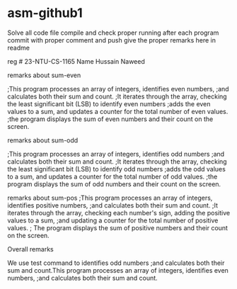# asm-github1

Solve all code file 
compile and check proper running
after each program commit with proper comment and push
give the proper remarks here in readme


reg # 23-NTU-CS-1165 Name Hussain Naweed



remarks about sum-even

;This program processes an array of integers, identifies even numbers,
   ;and calculates both their sum and count.
   ;It iterates through the array, checking the least significant bit (LSB) to identify even numbers
   ;adds the even values to a sum, and updates a counter for the total number of even values.
    ;the program displays the sum of even numbers and their count on the screen.



remarks about sum-odd

;This program processes an array of integers, identifies odd numbers
 ;and calculates both their sum and count.
  ;It iterates through the array, checking the least significant bit (LSB) to identify odd numbers
   ;adds the odd values to a sum, and updates a counter for the total number of odd values.
   ;the program displays the sum of odd numbers and their count on the screen.

remarks about sum-pos
;This program processes an array of integers, identifies positive numbers,
 ;and calculates both their sum and count.
;It iterates through the array, checking each number's sign, adding the positive values to a sum,
 ;and updating a counter for the total number of positive values.
; The program displays the sum of positive numbers and their count on the screen.



Overall remarks

We use test command to identifies odd numbers
 ;and calculates both their sum and count.This program processes an array of integers, identifies even numbers,
   ;and calculates both their sum and count.